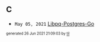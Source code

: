## C


* <code>May 05, 2021</code> [Libpq-Postgres-Go](2021-05-05T17-15-06-libpq-postgres-go.md)

<sup><sub>generated 26 Jun 2021 21:09:03 by <a href='https://github.com/senorprogrammer/til'>til</a></sub></sup>
